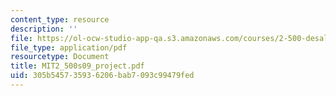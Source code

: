 ```yaml
---
content_type: resource
description: ''
file: https://ol-ocw-studio-app-qa.s3.amazonaws.com/courses/2-500-desalination-and-water-purification-spring-2009/305b545735936206bab7093c99479fed_MIT2_500s09_project.pdf
file_type: application/pdf
resourcetype: Document
title: MIT2_500s09_project.pdf
uid: 305b5457-3593-6206-bab7-093c99479fed
---
```

